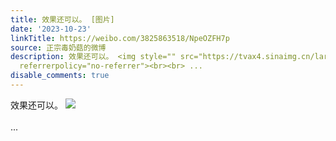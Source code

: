 ```yaml
---
title: 效果还可以。 [图片]
date: '2023-10-23'
linkTitle: https://weibo.com/3825863518/NpeOZFH7p
source: 正宗毒奶菇的微博
description: 效果还可以。 <img style="" src="https://tvax4.sinaimg.cn/large/e40a0b5egy1hj5mobqwvaj21hc0u0njl.jpg"
  referrerpolicy="no-referrer"><br><br> ...
disable_comments: true
---
```

效果还可以。 <img style="" src="https://tvax4.sinaimg.cn/large/e40a0b5egy1hj5mobqwvaj21hc0u0njl.jpg" referrerpolicy="no-referrer"><br><br> ...
